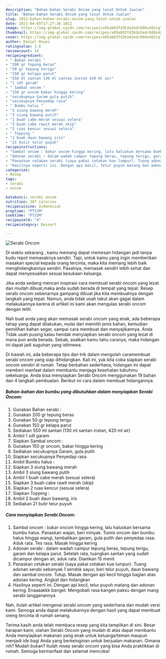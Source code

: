 ```yaml
---
description: "Bahan-bahan Serabi Oncom yang lezat Untuk Jualan"
title: "Bahan-bahan Serabi Oncom yang lezat Untuk Jualan"
slug: 1012-bahan-bahan-serabi-oncom-yang-lezat-untuk-jualan
date: 2021-04-05T17:27:38.101Z
image: https://img-global.cpcdn.com/recipes/e85ab03fd3b2e2ed/680x482cq70/serabi-oncom-foto-resep-utama.jpg
thumbnail: https://img-global.cpcdn.com/recipes/e85ab03fd3b2e2ed/680x482cq70/serabi-oncom-foto-resep-utama.jpg
cover: https://img-global.cpcdn.com/recipes/e85ab03fd3b2e2ed/680x482cq70/serabi-oncom-foto-resep-utama.jpg
author: Daniel Reyes
ratingvalue: 3.8
reviewcount: 14
recipeingredient:
- " Bahan serabi "
- "200 gr tepung beras"
- "50 gr tepung terigu"
- "150 gr kelapa parut"
- "550 ml santan 130 ml santan instan 420 ml air"
- "1 sdt garam"
- " Sambal oncom "
- "150 gr oncom bakar hingga kering"
- "secukupnya Garam gula putih"
- "secukupnya Penyedap rasa"
- " Bumbu halus "
- "3 siung bawang merah"
- "3 siung bawang putih"
- "1 buah cabe merah sesuai selera"
- "3 buah cabe rawit merah skip"
- "2 ruas kencur sesuai selera"
- " Topping "
- "2 buah daun bawang iris"
- "21 butir telur puyuh"
recipeinstructions:
- "Sambal oncom : bakar oncom hingga kering, lalu haluskan bersama bumbu halus. Panaskan wajan, beri minyak. Tumis oncom dan bumbu halus hingga wangi, tambahkan garam, gula putih dan penyedap rasa. Aduk rata. Tes rasa. Masak hingga kering"
- "Adonan serabi : dalam wadah campur tepung beras, tepung terigu, garam dan kelapa parut. Setelah rata, tuangkan santan yang sudah dicampur dengan air, aduk rata. Diamkan 15 menit"
- "Panaskan cetakan serabi (saya pakai cetakan kue lumpur). Tuang adonan serabi sebanyak 1 sendok sayur, beri telur puyuh, daun bawang dan sambal oncom. Tutup. Masak dengan api kecil hingga bagian atas adonan kering. Angkat dan hidangkan"
- "Hasilnya seperti ini. Dengan api kecil, telur puyuh matang dan adonan kering. Enaaaakkk banget. Mengobati rasa kangen paksu dengan mang serabi langganannya"
categories:
- Resep
tags:
- serabi
- oncom

katakunci: serabi oncom 
nutrition: 287 calories
recipecuisine: Indonesian
preptime: "PT31M"
cooktime: "PT33M"
recipeyield: "4"
recipecategory: Dessert

---
```



![Serabi Oncom](https://img-global.cpcdn.com/recipes/e85ab03fd3b2e2ed/680x482cq70/serabi-oncom-foto-resep-utama.jpg)

Di waktu  sekarang , kamu memang dapat memesan hidangan jadi tanpa kudu repot memasaknya sendiri. Tapi, untuk kamu yang ingin memberikan masakan special kepada orang tercinta, maka kita memang lebih baik menghidangkannya sendiri. Pasalnya, memasak sendiri lebih sehat dan dapat menyesuaikan sesuai kesukaan keluarga.

Jika anda sedang mencari inspirasi cara membuat serabi oncom yang lezat dan mudah dibuat,maka anda sudah berada di tempat yang tepat. Resep serabi oncom  sebenarnya gampang dibuat jika kita membuatnya dengan langkah yang tepat. Namun, anda tidak usah takut akan gagal dalam melakukannya 
karena di artikel ini kami akan mengulas serabi oncom dengan teliti.  



Nah buat anda yang akan memasak serabi oncom yang enak, ada beberapa tahap yang dapat dilakukan, mulai dari memilih jenis bahan, kemudian pemilihan bahan segar, sampai cara membuat dan menyajikannya. Anda Tidak usah pusing kalau hendak menyiapkan serabi oncom yang lezat di mana pun anda berada. Sebab, asalkan kamu  tahu caranya, maka hidangan ini dapat jadi suguhan yang istimewa.

Di bawah ini, ada beberapa tips dan trik dalam mengolah caramembuat serabi oncom yang siap dihidangkan. Kali ini, yuk kita coba siapkan serabi oncom sendiri di rumah. Tetap berbahan sederhana, hidangan ini dapat memberi manfaat dalam membantu menjaga kesehatan tubuhmu sekeluarga. Anda bisa menyiapkan Serabi Oncom menggunakan 19 bahan dan 4 langkah pembuatan. Berikut ini cara dalam membuat hidangannya.

<!--inarticleads1-->

##### Bahan-bahan dan bumbu yang dibutuhkan dalam menyiapkan Serabi Oncom:

1. Gunakan  Bahan serabi :
1. Gunakan 200 gr tepung beras
1. Gunakan 50 gr tepung terigu
1. Gunakan 150 gr kelapa parut
1. Sediakan 550 ml santan (130 ml santan instan, 420 ml air)
1. Ambil 1 sdt garam
1. Siapkan  Sambal oncom :
1. Gunakan 150 gr oncom, bakar hingga kering
1. Sediakan secukupnya Garam, gula putih
1. Siapkan secukupnya Penyedap rasa
1. Ambil  Bumbu halus :
1. Siapkan 3 siung bawang merah
1. Ambil 3 siung bawang putih
1. Ambil 1 buah cabe merah (sesuai selera)
1. Siapkan 3 buah cabe rawit merah (skip)
1. Siapkan 2 ruas kencur (sesuai selera)
1. Siapkan  Topping :
1. Ambil 2 buah daun bawang, iris
1. Sediakan 21 butir telur puyuh




<!--inarticleads2-->

##### Cara menyiapkan Serabi Oncom:

1. Sambal oncom : bakar oncom hingga kering, lalu haluskan bersama bumbu halus. Panaskan wajan, beri minyak. Tumis oncom dan bumbu halus hingga wangi, tambahkan garam, gula putih dan penyedap rasa. Aduk rata. Tes rasa. Masak hingga kering
1. Adonan serabi : dalam wadah campur tepung beras, tepung terigu, garam dan kelapa parut. Setelah rata, tuangkan santan yang sudah dicampur dengan air, aduk rata. Diamkan 15 menit
1. Panaskan cetakan serabi (saya pakai cetakan kue lumpur). Tuang adonan serabi sebanyak 1 sendok sayur, beri telur puyuh, daun bawang dan sambal oncom. Tutup. Masak dengan api kecil hingga bagian atas adonan kering. Angkat dan hidangkan
1. Hasilnya seperti ini. Dengan api kecil, telur puyuh matang dan adonan kering. Enaaaakkk banget. Mengobati rasa kangen paksu dengan mang serabi langganannya




Nah, itulah artikel mengenai  serabi oncom  yang sederhana dan mudah versi kami. Semoga anda dapat melakukannya dengan hasil yang dapat membuat oreng tercinta di rumah senang. 

Terima kasih anda telah membaca resep yang kita tampilkan di sini. Besar harapan kami, olahan  Serabi Oncom yang mudah di atas dapat membantu Anda menyiapkan makanan yang enak untuk keluarga/teman maupun menjadi ide bagi Anda yang berkeinginan untuk berjualan makanan. Gimana nih? Mudah bukan? Itulah resep serabi oncom yang bisa Anda praktikkan di rumah. Semoga bermanfaat dan selamat mencoba!

